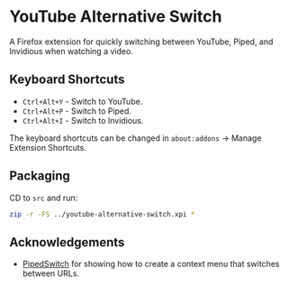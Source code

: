 # YouTube Alternative Switch

A Firefox extension for quickly switching between YouTube, Piped, and Invidious when watching a video.

## Keyboard Shortcuts

- `Ctrl+Alt+Y` - Switch to YouTube.
- `Ctrl+Alt+P` - Switch to Piped.
- `Ctrl+Alt+I` - Switch to Invidious.

The keyboard shortcuts can be changed in `about:addons` -> Manage Extension Shortcuts.

## Packaging

CD to `src` and run:

```bash
zip -r -FS ../youtube-alternative-switch.xpi *
```

## Acknowledgements

- [PipedSwitch](https://github.com/AnkhSquirrel/PipedSwitch) for showing how to create a context menu that switches between URLs.
